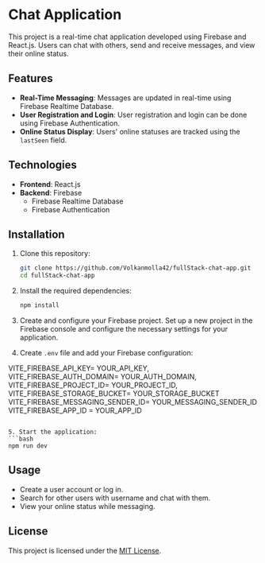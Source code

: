 # Chat Application

This project is a real-time chat application developed using Firebase and React.js. Users can chat with others, send and receive messages, and view their online status.

## Features

- **Real-Time Messaging**: Messages are updated in real-time using Firebase Realtime Database.
- **User Registration and Login**: User registration and login can be done using Firebase Authentication.
- **Online Status Display**: Users' online statuses are tracked using the `lastSeen` field.

## Technologies

- **Frontend**: React.js
- **Backend**: Firebase
  - Firebase Realtime Database
  - Firebase Authentication

## Installation

1. Clone this repository:
   ```bash
   git clone https://github.com/Volkanmolla42/fullStack-chat-app.git
   cd fullStack-chat-app
   ```
2. Install the required dependencies:
   ```bash
   npm install
   ```
3. Create and configure your Firebase project. Set up a new project in the Firebase console and configure the necessary settings for your application.

4. Create `.env` file and add your Firebase configuration:

VITE_FIREBASE_API_KEY= YOUR_API_KEY,
VITE_FIREBASE_AUTH_DOMAIN= YOUR_AUTH_DOMAIN,
VITE_FIREBASE_PROJECT_ID= YOUR_PROJECT_ID,
VITE_FIREBASE_STORAGE_BUCKET= YOUR_STORAGE_BUCKET
VITE_FIREBASE_MESSAGING_SENDER_ID= YOUR_MESSAGING_SENDER_ID
VITE_FIREBASE_APP_ID = YOUR_APP_ID

````

5. Start the application:
```bash
npm run dev
````

## Usage

- Create a user account or log in.
- Search for other users with username and chat with them.
- View your online status while messaging.

## License

This project is licensed under the [MIT License](LICENSE).

